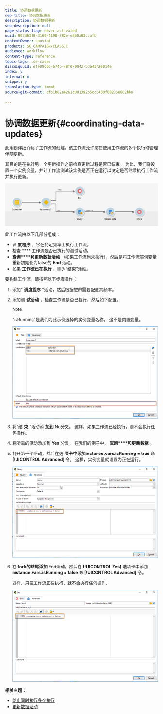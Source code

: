 ```yaml
---
title: 协调数据更新
seo-title: 协调数据更新
description: 协调数据更新
seo-description: null
page-status-flag: never-activated
uuid: 003d63f8-3169-4190-882e-e360a83ccafb
contentOwner: sauviat
products: SG_CAMPAIGN/CLASSIC
audience: workflow
content-type: reference
topic-tags: use-cases
discoiquuid: efe09c66-b74b-48f0-9042-5da4342e014e
index: y
internal: n
snippet: y
translation-type: tm+mt
source-git-commit: cfb1b02a6261c001392b5cc6430f00206e802bb8

---
```



# 协调数据更新{#coordinating-data-updates}

此用例详细介绍了工作流的创建，该工作流允许您在使用工作流的多个执行时管理伴随更新。

其目的是在执行另一个更新操作之前检查更新过程是否已结束。 为此，我们将设置一个实例变量，并让工作流测试该实例是否正在运行以决定是否继续执行工作流并执行更新。

![](assets/uc_dataupdate_wkf.png)

此工作流由以下几部分组成：

* 调 **度程序** ，它在特定频率上执行工作流。
* 检查 **** 工作流是否已执行的测试活动。
* **查询****和更新数据活动** （如果工作流尚未执行），然后是将工作流实例变量重新初始化为false的 **End** 活动。
* 如果 **工作流已在执行** ，则为“结束”活动。

要构建工作流，请按照以下步骤操作：

1. 添加“ **调度程序** ”活动，然后根据您的需要配置其频率。
1. 添加测 **试活动** ，检查工作流是否已执行，然后如下配置。

   >[!NOTE]
   >
   >“isRunning”是我们为此示例选择的实例变量名称。 这不是内置变量。

   ![](assets/uc_dataupdate_test.png)

1. 将“结 **束** ”活动添 **加到** No分叉。 这样，如果工作流已经执行，则不会执行任何操作。
1. 将所需的活动添加到 **Yes** 分叉。 在我们的例子中， **查询****和更新数据** 。
1. 打开第一个活动，然后在选 **项卡中添加instance.vars.isRunning = true** 命 **[!UICONTROL Advanced]** 令。 这样，实例变量就设置为正在运行。

   ![](assets/uc_dataupdate_query.png)

1. 在 **fork的结尾添加** End活动，然后在 **[!UICONTROL Yes]** 选项卡中添加 **instance.vars.isRunning = false** 命 **[!UICONTROL Advanced]** 令。

   这样，只要工作流正在执行，就不会执行任何操作。

   ![](assets/uc_dataupdate_end.png)

**相关主题：**

* [防止同时执行多个执行](../../workflow/using/monitoring-workflow-execution.md#preventing-simultaneous-multiple-executions)
* [更新数据活动](../../workflow/using/update-data.md)

